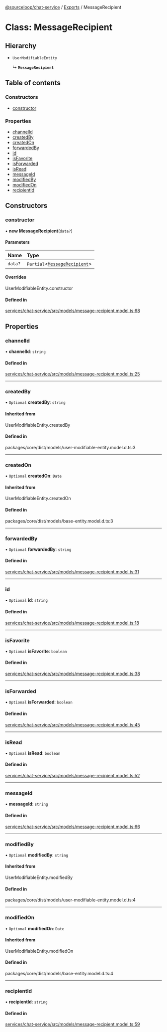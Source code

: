 [@sourceloop/chat-service](../README.md) / [Exports](../modules.md) / MessageRecipient

# Class: MessageRecipient

## Hierarchy

- `UserModifiableEntity`

  ↳ **`MessageRecipient`**

## Table of contents

### Constructors

- [constructor](MessageRecipient.md#constructor)

### Properties

- [channelId](MessageRecipient.md#channelid)
- [createdBy](MessageRecipient.md#createdby)
- [createdOn](MessageRecipient.md#createdon)
- [forwardedBy](MessageRecipient.md#forwardedby)
- [id](MessageRecipient.md#id)
- [isFavorite](MessageRecipient.md#isfavorite)
- [isForwarded](MessageRecipient.md#isforwarded)
- [isRead](MessageRecipient.md#isread)
- [messageId](MessageRecipient.md#messageid)
- [modifiedBy](MessageRecipient.md#modifiedby)
- [modifiedOn](MessageRecipient.md#modifiedon)
- [recipientId](MessageRecipient.md#recipientid)

## Constructors

### constructor

• **new MessageRecipient**(`data?`)

#### Parameters

| Name | Type |
| :------ | :------ |
| `data?` | `Partial`<[`MessageRecipient`](MessageRecipient.md)\> |

#### Overrides

UserModifiableEntity.constructor

#### Defined in

[services/chat-service/src/models/message-recipient.model.ts:68](https://github.com/codeweb05/repo1/blob/a4cf318/services/chat-service/src/models/message-recipient.model.ts#L68)

## Properties

### channelId

• **channelId**: `string`

#### Defined in

[services/chat-service/src/models/message-recipient.model.ts:25](https://github.com/codeweb05/repo1/blob/a4cf318/services/chat-service/src/models/message-recipient.model.ts#L25)

___

### createdBy

• `Optional` **createdBy**: `string`

#### Inherited from

UserModifiableEntity.createdBy

#### Defined in

packages/core/dist/models/user-modifiable-entity.model.d.ts:3

___

### createdOn

• `Optional` **createdOn**: `Date`

#### Inherited from

UserModifiableEntity.createdOn

#### Defined in

packages/core/dist/models/base-entity.model.d.ts:3

___

### forwardedBy

• `Optional` **forwardedBy**: `string`

#### Defined in

[services/chat-service/src/models/message-recipient.model.ts:31](https://github.com/codeweb05/repo1/blob/a4cf318/services/chat-service/src/models/message-recipient.model.ts#L31)

___

### id

• `Optional` **id**: `string`

#### Defined in

[services/chat-service/src/models/message-recipient.model.ts:18](https://github.com/codeweb05/repo1/blob/a4cf318/services/chat-service/src/models/message-recipient.model.ts#L18)

___

### isFavorite

• `Optional` **isFavorite**: `boolean`

#### Defined in

[services/chat-service/src/models/message-recipient.model.ts:38](https://github.com/codeweb05/repo1/blob/a4cf318/services/chat-service/src/models/message-recipient.model.ts#L38)

___

### isForwarded

• `Optional` **isForwarded**: `boolean`

#### Defined in

[services/chat-service/src/models/message-recipient.model.ts:45](https://github.com/codeweb05/repo1/blob/a4cf318/services/chat-service/src/models/message-recipient.model.ts#L45)

___

### isRead

• `Optional` **isRead**: `boolean`

#### Defined in

[services/chat-service/src/models/message-recipient.model.ts:52](https://github.com/codeweb05/repo1/blob/a4cf318/services/chat-service/src/models/message-recipient.model.ts#L52)

___

### messageId

• **messageId**: `string`

#### Defined in

[services/chat-service/src/models/message-recipient.model.ts:66](https://github.com/codeweb05/repo1/blob/a4cf318/services/chat-service/src/models/message-recipient.model.ts#L66)

___

### modifiedBy

• `Optional` **modifiedBy**: `string`

#### Inherited from

UserModifiableEntity.modifiedBy

#### Defined in

packages/core/dist/models/user-modifiable-entity.model.d.ts:4

___

### modifiedOn

• `Optional` **modifiedOn**: `Date`

#### Inherited from

UserModifiableEntity.modifiedOn

#### Defined in

packages/core/dist/models/base-entity.model.d.ts:4

___

### recipientId

• **recipientId**: `string`

#### Defined in

[services/chat-service/src/models/message-recipient.model.ts:59](https://github.com/codeweb05/repo1/blob/a4cf318/services/chat-service/src/models/message-recipient.model.ts#L59)
